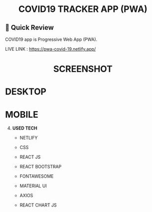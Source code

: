 <p align="center">
</p>
<h1 align="center">
  COVID19 TRACKER APP (PWA)
</h1>

## 🚀 Quick Review

COVID19 app is Progressive Web App (PWA).
 
<!--  DEMO : https://www.youtube.com/watch?v=iKydTwHxGDI -->
 
LIVE LINK : https://pwa-covid-19.netlify.app/

<p align="center">
</p>
<h1 align="center">
  SCREENSHOT
</h1>

<h1>DESKTOP</h1>
  
<!--    <img src="https://github.com/MuhammadAqibRafiq/Virtuall-Lolly-Jamstack/blob/main/static/desktop2.png" width="1000" />
   
   <img src="https://github.com/MuhammadAqibRafiq/Virtuall-Lolly-Jamstack/blob/main/static/desktop1.png" width="1000" /> -->
   

<h1>MOBILE</h1>

<!--    <img src="https://github.com/MuhammadAqibRafiq/Virtuall-Lolly-Jamstack/blob/main/static/mobile.jpeg" width="300"  height="650" />
 -->
4.  **USED TECH**

    - NETLIFY 

    - CSS
     
    - REACT JS
    
    - REACT BOOTSTRAP
    
    - FONTAWESOME
    
    - MATERIAL UI
    
    - AXIOS
    
    - REACT CHART JS


